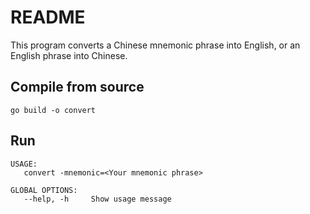 # README

This program converts a Chinese mnemonic phrase into English, or an English phrase into Chinese.

## Compile from source
```
go build -o convert
```

## Run
```
USAGE:
   convert -mnemonic=<Your mnemonic phrase>

GLOBAL OPTIONS:
   --help, -h     Show usage message

```